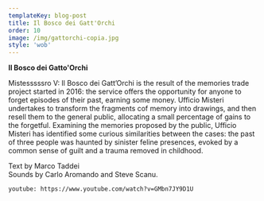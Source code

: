 ```yaml
---
templateKey: blog-post
title: Il Bosco dei Gatt'Orchi
order: 10
image: /img/gattorchi-copia.jpg
style: 'wob'
---
```

**Il Bosco dei Gatto'Orchi**

Mistesssssro V: Il Bosco dei Gatt’Orchi is the result of the memories trade project started in 2016: the service offers the opportunity for anyone to forget episodes of their past, earning some money. Ufficio Misteri undertakes to transform the fragments cof memory into drawings, and then resell them to the general public, allocating a small percentage of gains to the forgetful. Examining the memories proposed by the public, Ufficio Misteri has identified some curious similarities between the cases: the past of three people was haunted by sinister feline presences, evoked by a common sense of guilt and a trauma removed in childhood. 

Text by Marco Taddei\
Sounds by Carlo Aromando and Steve Scanu.

`youtube: https://www.youtube.com/watch?v=GMbn7JY9D1U`
